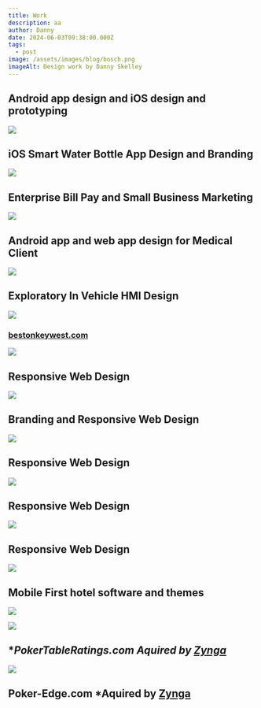 ```yaml
---
title: Work
description: aa
author: Danny
date: 2024-06-03T09:38:00.000Z
tags:
  - post
image: /assets/images/blog/bosch.png
imageAlt: Design work by Danny Skelley
---
```

## Android app design and iOS design and prototyping

![](/assets/images/blog/contigo.png)

## **iOS Smart Water Bottle App Design and Branding**

![](/assets/images/blog/constellation.png)

## **Enterprise Bill Pay and Small Business Marketing**

![](/assets/images/blog/physiq.png)

## **Android app and web app design for Medical Client**

![](/assets/images/blog/exploratory.jpg)

## **Exploratory In Vehicle HMI Design**

![](/assets/images/blog/beston.jpg)

### [bestonkeywest.com](https://www.bestonkeywest.com/)

![](/assets/images/blog/oceanvue.jpg)

## **Responsive Web Design**

![](/assets/images/blog/1.jpg)

## **Branding and Responsive Web Design**

![](/assets/images/blog/2.jpg)

## **Responsive Web Design**

![](/assets/images/blog/3.jpg)

## **Responsive Web Design**



![](/assets/images/blog/estuary.png)

## **Responsive Web Design**



![](/assets/images/blog/themes.jpeg)

## **Mobile First hotel software and themes**



![](/assets/images/blog/screenshot-2024-06-03-at-9.07.34 am.png)

![](/assets/images/blog/premo_tab.gif)

## **PokerTableRatings.com *Aquired by [Zynga](https://www.zynga.com/)**

![](/assets/images/blog/launcher.png)

## Poker-Edge.com *Aquired by **[Zynga](https://www.zynga.com/)**
